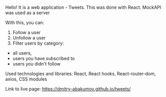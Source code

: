 Hello! It is a web application - Tweets. This was done with React. MockAPI was
used as a server

With this, you can:

1. Follow a user
2. Unfollow a user
3. Filter users by category:

- all users,
- users you have subscribed to
- users you didn't follow

Used technologies and libraries: React, React hooks, React-router-dom, axios, CSS modules

Link to live page: https://dmitry-abakumov.github.io/tweets/
